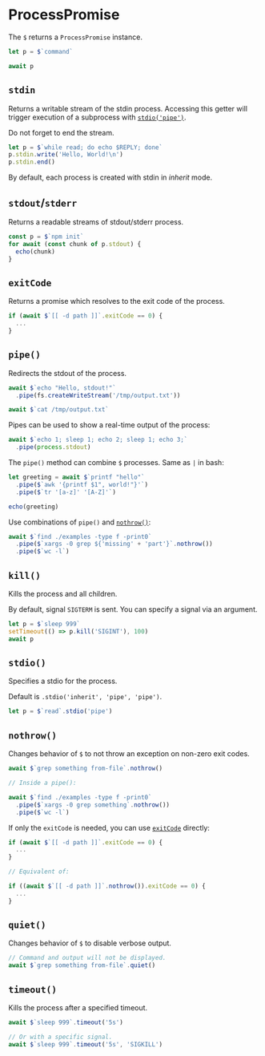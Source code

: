 # ProcessPromise

The `$` returns a `ProcessPromise` instance.

```js
let p = $`command`

await p
```

## `stdin`

Returns a writable stream of the stdin process. Accessing
this getter will trigger execution of a subprocess with [`stdio('pipe')`](#stdio).

Do not forget to end the stream.

```js
let p = $`while read; do echo $REPLY; done`
p.stdin.write('Hello, World!\n')
p.stdin.end()
```

By default, each process is created with stdin in _inherit_ mode.

## `stdout`/`stderr`

Returns a readable streams of stdout/stderr process.

```js
const p = $`npm init`
for await (const chunk of p.stdout) {
  echo(chunk)
}
```

## `exitCode`

Returns a promise which resolves to the exit code of the process. 

```js
if (await $`[[ -d path ]]`.exitCode == 0) {
  ...
}
```

## `pipe()`

Redirects the stdout of the process.

```js
await $`echo "Hello, stdout!"`
  .pipe(fs.createWriteStream('/tmp/output.txt'))

await $`cat /tmp/output.txt`
```

Pipes can be used to show a real-time output of the process:

```js
await $`echo 1; sleep 1; echo 2; sleep 1; echo 3;`
  .pipe(process.stdout)
```

The `pipe()` method can combine `$` processes. Same as `|` in bash:

```js
let greeting = await $`printf "hello"`
  .pipe($`awk '{printf $1", world!"}'`)
  .pipe($`tr '[a-z]' '[A-Z]'`)

echo(greeting)
```

Use combinations of `pipe()` and [`nothrow()`](#nothrow):

```js
await $`find ./examples -type f -print0`
  .pipe($`xargs -0 grep ${'missing' + 'part'}`.nothrow())
  .pipe($`wc -l`)
```

## `kill()`

Kills the process and all children. 

By default, signal `SIGTERM` is sent. You can specify a signal via an argument.

```js
let p = $`sleep 999`
setTimeout(() => p.kill('SIGINT'), 100)
await p
```

## `stdio()`

Specifies a stdio for the process. 

Default is `.stdio('inherit', 'pipe', 'pipe')`.

```js
let p = $`read`.stdio('pipe')
```

## `nothrow()`

Changes behavior of `$` to not throw an exception on non-zero exit codes.

```js
await $`grep something from-file`.nothrow()

// Inside a pipe():

await $`find ./examples -type f -print0`
  .pipe($`xargs -0 grep something`.nothrow())
  .pipe($`wc -l`)
```

If only the `exitCode` is needed, you can use [`exitCode`](#exitcode) directly:

```js
if (await $`[[ -d path ]]`.exitCode == 0) {
  ...
}

// Equivalent of:

if ((await $`[[ -d path ]]`.nothrow()).exitCode == 0) {
  ...
}
```

## `quiet()`

Changes behavior of `$` to disable verbose output.

```js
// Command and output will not be displayed.
await $`grep something from-file`.quiet()
```

## `timeout()`

Kills the process after a specified timeout.

```js
await $`sleep 999`.timeout('5s')

// Or with a specific signal.
await $`sleep 999`.timeout('5s', 'SIGKILL')
```
